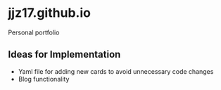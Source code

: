 # jjz17.github.io
Personal portfolio

## Ideas for Implementation
* Yaml file for adding new cards to avoid unnecessary code changes
* Blog functionality